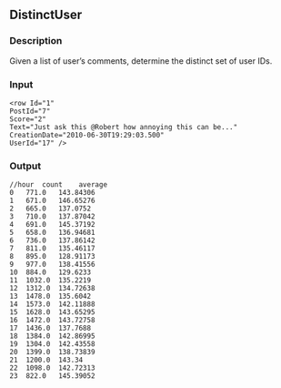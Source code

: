 ## DistinctUser
### Description
Given a list of user’s comments, determine the distinct set of user IDs.


### Input
```
<row Id="1" 
PostId="7" 
Score="2" 
Text="Just ask this @Robert how annoying this can be..." 
CreationDate="2010-06-30T19:29:03.500" 
UserId="17" />
```
### Output
```
//hour  count    average   
0	771.0	143.84306
1	671.0	146.65276
2	665.0	137.0752
3	710.0	137.87042
4	691.0	145.37192
5	658.0	136.94681
6	736.0	137.86142
7	811.0	135.46117
8	895.0	128.91173
9	977.0	138.41556
10	884.0	129.6233
11	1032.0	135.2219
12	1312.0	134.72638
13	1478.0	135.6042
14	1573.0	142.11888
15	1628.0	143.65295
16	1472.0	143.72758
17	1436.0	137.7688
18	1384.0	142.86995
19	1304.0	142.43558
20	1399.0	138.73839
21	1200.0	143.34
22	1098.0	142.72313
23	822.0	145.39052

```

